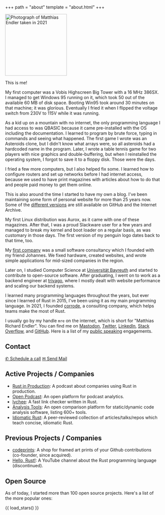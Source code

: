+++
path = "about"
template = "about.html"
+++

<!-- Use plain old JPEG here so Google might index it. -->
<img width="200px" height="200px" src="/about/matthias-endler.jpg" alt="Photograph of Matthias Endler taken in 2021" />

This is me!

My first computer was a Vobis Highscreen Big Tower with a 16 MHz 386SX.
I managed to get Windows 95 running on it, which took 50 out of the available 60 MB of
disk space. Booting Win95 took around 30 minutes on that machine; it was glorious.
Eventually I fried it when I flipped the voltage switch from 230V to 115V while it was running.

As a kid up on a mountain with no internet, the only programming language
I had access to was QBASIC because it came pre-installed with the OS including the documentation.
I learned to program by brute force, typing in commands and seeing what
happened.
The first game I wrote was an Asteroids clone, but I didn't know what arrays were,
so all asteroids had a hardcoded name in the program.
Later, I wrote a table tennis game for two players with nice graphics and double-buffering, but
when I reinstalled the operating system, I forgot to save it to a floppy disk.
Those were the days.

I fried a few more computers, but I also helped fix some. I learned how to
configure routers and set up networks before I had internet access, because
we used to have print magazines with articles about how to do that
and people paid money to get them online.

This is also around the time I started to have my own a blog.
I've been maintaining some form of personal website for more than 25 years now. Some of the [different versions](https://github.com/mre/endler.dev) are still available on GitHub and the Internet Archive.

My first Linux distribution was Aurox, as it came with one of these magazines.
After that, I was a proud Slackware user for a few years and managed to break my kernel and boot loader on a regular basis,
as was customary in those days.
The first version of my penguin logo dates back to that time, too.

My [first company](https://web.archive.org/web/20111128060819/http://www.ebit-systems.de/) was a small software consultancy which I founded with my friend Johannes.
We fixed hardware, created websites, and wrote simple applications for mid-sized companies in the region.

Later on, I studied Computer Science at [Universit&auml;t Bayreuth] and started to contribute to open-source software.
After graduating, I went on to work as a backend engineer at [trivago], where I
mostly dealt with website performance and scaling our backend systems. 

I learned many programming languages throughout the years, but ever since I learned of Rust in 2015, I've been using it as my main programming language.
In 2021, I founded [corrode](https://corrode.dev), a consulting company, which helps teams
make the most of Rust.

I usually go by my handle `mre` on the internet, which is short for "Matthias Richard Endler".
You can find me on [Mastodon](https://mastodon.social/@mre), [Twitter], [LinkedIn], [Stack Overflow], and [GitHub].
Here is a list of my [public speaking][talks] engagements.

## Contact

<a href="https://cal.com/matthias-endler" class="btn">&#9990; Schedule a call</a>
<a href="mailto:matthias@endler.dev" class="btn">&#9993; Send Mail</a>


## Active Projects / Companies

- [Rust in Production](https://corrode.dev/podcast): A podcast about companies using Rust in production.
- [Open Podcast](https://openpodcast.app): An open platform for podcast analytics.
- [lychee](https://lychee.cli.rs): A fast link checker written in Rust.
- [Analysis Tools](https://analysis-tools.dev): An open comparison
  platform for static/dynamic code analysis software, listing 600+ tools.
- [Idiomatic Rust](https://github.com/mre/idiomatic-rust): A
  peer-reviewed collection of articles/talks/repos which teach concise, idiomatic
  Rust.

## Previous Projects / Companies

- [codeprints](https://codeprints.dev): A shop for framed art prints of your
  Github contributions (co-founder, since acquired).
- [Hello, Rust!](https://corrode.dev/hello-rust/): A YouTube channel about the Rust programming language
  (discontinued).

## Open Source

As of today, I started more than 100 open source projects. Here's a list of the more popular ones:

{{ load_stars() }}

[universit&auml;t bayreuth]: https://www.uni-bayreuth.de
[trivago]: https://tech.trivago.com/
[talks]: @/static/talks/index.md
[github]: https://github.com/mre/
[twitter]: https://twitter.com/matthiasendler
[stack overflow]: https://stackoverflow.com/users/270334/mre
[linkedin]: https://www.linkedin.com/in/matthiasendler/
